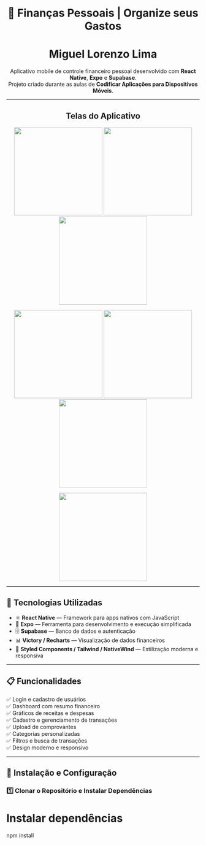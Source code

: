 <h1 align="center">💸 Finanças Pessoais | Organize seus Gastos</h1>
<h1 align="center">Miguel Lorenzo Lima</h1>


<p align="center">
  Aplicativo mobile de controle financeiro pessoal desenvolvido com <b>React Native</b>, <b>Expo</b> e <b>Supabase</b>.<br/>
  Projeto criado durante as aulas de <b>Codificar Aplicações para Dispositivos Móveis</b>.
</p>

---

## <center> Telas do Aplicativo <center>

<p align="center">
  <img src="https://github.com/user-attachments/assets/a8ede8e0-ef63-43ac-b76d-362ed9855d06" width="230" />
  <img src="https://github.com/user-attachments/assets/47a353f8-dd25-4758-8059-6d5da32a9a50" width="230" />
  <img src="https://github.com/user-attachments/assets/f9a465d0-b62b-4b72-82be-6d366a1fe29d" width="230" />
</p>
<p align="center">
  <img src="https://github.com/user-attachments/assets/dd93ae6f-66ef-4ecc-abb9-0f61c1a1970c" width="230" />
  <img src="https://github.com/user-attachments/assets/f5f1b487-3faf-4ed9-acf7-368f3bac76b7" width="230" />
  <img src="https://github.com/user-attachments/assets/c756703b-b9ff-4a8f-8419-53be1da8f921" width="230" />
</p>
<p align="center">
  <img src="https://github.com/user-attachments/assets/cf52cc55-8f65-42f4-8b9a-6b9beb94480b" width="230" />
</p>

---

## 🚀 Tecnologias Utilizadas

- ⚛️ **React Native** — Framework para apps nativos com JavaScript
- 🧭 **Expo** — Ferramenta para desenvolvimento e execução simplificada
- 🗄️ **Supabase** — Banco de dados e autenticação
- 📊 **Victory / Recharts** — Visualização de dados financeiros
- 💅 **Styled Components / Tailwind / NativeWind** — Estilização moderna e responsiva

---

## 📋 Funcionalidades

✅ Login e cadastro de usuários  
✅ Dashboard com resumo financeiro  
✅ Gráficos de receitas e despesas  
✅ Cadastro e gerenciamento de transações  
✅ Upload de comprovantes  
✅ Categorias personalizadas  
✅ Filtros e busca de transações  
✅ Design moderno e responsivo  

---

## 🧩 Instalação e Configuração

### 1️⃣ Clonar o Repositório e Instalar Dependências

# Instalar dependências
npm install
